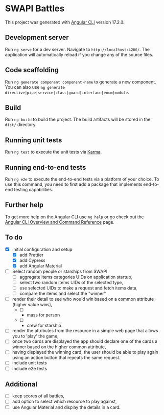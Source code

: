 # SWAPI Battles

This project was generated with [Angular CLI](https://github.com/angular/angular-cli) version 17.2.0.

## Development server

Run `ng serve` for a dev server. Navigate to `http://localhost:4200/`. The application will automatically reload if you change any of the source files.

## Code scaffolding

Run `ng generate component component-name` to generate a new component. You can also use `ng generate directive|pipe|service|class|guard|interface|enum|module`.

## Build

Run `ng build` to build the project. The build artifacts will be stored in the `dist/` directory.

## Running unit tests

Run `ng test` to execute the unit tests via [Karma](https://karma-runner.github.io).

## Running end-to-end tests

Run `ng e2e` to execute the end-to-end tests via a platform of your choice. To use this command, you need to first add a package that implements end-to-end testing capabilities.

## Further help

To get more help on the Angular CLI use `ng help` or go check out the [Angular CLI Overview and Command Reference](https://angular.io/cli) page.

## To do
- [x] initial configuration and setup
  - [x] add Prettier
  - [x] add Cypress
  - [x] add Angular Material
- [ ] Select random people or starships from SWAPI
  - [ ] aggregate items categories UIDs on application startup,
  - [ ] select two random items UIDs of the selected type,
  - [ ] use selected UIDs to make a request and fetch items data,
  - [ ] compare the items and select the "winner"
- [ ] render their detail to see who would win based on a common attribute (higher value wins),
  - [ ] - mass for person
  - [ ] - crew for starship
- [ ] render the attributes from the resource in a simple web page that allows
   you to 'play' the game,
- [ ] once two cards are displayed the app should declare one of the cards a winner based on
   the higher common attribute,
-[ ] having displayed the winning card, the user should be able to play again using an action
   button that repeats the same request.
- [ ] include unit tests
- [ ] include e2e tests

## Additional
- [ ] keep scores of all battles,
- [ ] add option to select which resource to play against,
- [ ] use Angular Material and display the details in a card.

